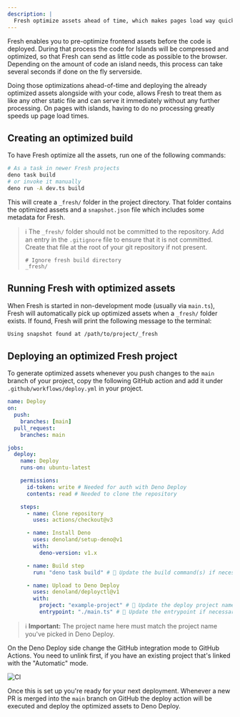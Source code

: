 ```yaml
---
description: |
  Fresh optimize assets ahead of time, which makes pages load way quicker.
---
```


Fresh enables you to pre-optimize frontend assets before the code is deployed. During that process the code for Islands will be compressed and optimized, so that Fresh can send as little code as possible to the browser. Depending on the amount of code an island needs, this process can take several seconds if done on the fly serverside.

Doing those optimizations ahead-of-time and deploying the already optimized assets alongside with your code, allows Fresh to treat them as like any other static file and can serve it immediately without any further processing. On pages with islands, having to do no processing greatly speeds up page load times.

## Creating an optimized build

To have Fresh optimize all the assets, run one of the following commands:

```sh
# As a task in newer Fresh projects
deno task build
# or invoke it manually
deno run -A dev.ts build
```

This will create a `_fresh/` folder in the project directory. That folder contains the optimized assets and a `snapshot.json` file which includes some metadata for Fresh.

> ℹ️ The `_fresh/` folder should not be committed to the repository. Add an entry in the `.gitignore` file to ensure that it is not committed. Create that file at the root of your git repository if not present.
>
> ```gitignore .gitignore
> # Ignore fresh build directory
> _fresh/
> ```

## Running Fresh with optimized assets

When Fresh is started in non-development mode (usually via `main.ts`), Fresh will automatically pick up optimized assets when a `_fresh/` folder exists. If found, Fresh will print the following message to the terminal:

```sh Terminal output
Using snapshot found at /path/to/project/_fresh
```

## Deploying an optimized Fresh project

To generate optimized assets whenever you push changes to the `main` branch of your project, copy the following GitHub action and add it under `.github/workflows/deploy.yml` in your project.

```yml .github/workflows/deploy.yml
name: Deploy
on:
  push:
    branches: [main]
  pull_request:
    branches: main

jobs:
  deploy:
    name: Deploy
    runs-on: ubuntu-latest

    permissions:
      id-token: write # Needed for auth with Deno Deploy
      contents: read # Needed to clone the repository

    steps:
      - name: Clone repository
        uses: actions/checkout@v3

      - name: Install Deno
        uses: denoland/setup-deno@v1
        with:
          deno-version: v1.x

      - name: Build step
        run: "deno task build" # 📝 Update the build command(s) if necessary

      - name: Upload to Deno Deploy
        uses: denoland/deployctl@v1
        with:
          project: "example-project" # 📝 Update the deploy project name if necessary
          entrypoint: "./main.ts" # 📝 Update the entrypoint if necessary
```

> ℹ️ **Important:** The project name here must match the project name you've picked in Deno Deploy.

On the Deno Deploy side change the GitHub integration mode to GitHub Actions. You need to unlink first, if you have an existing project that's linked with the "Automatic" mode.

![Cl](/docs/deno-deploy-gh-action.jpg)

Once this is set up you're ready for your next deployment. Whenever a new PR is merged into the `main` branch on GitHub the deploy action will be executed and deploy the optimized assets to Deno Deploy.
